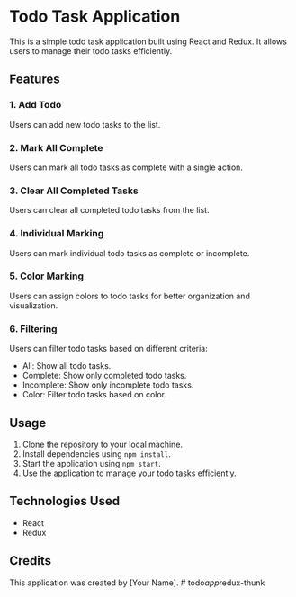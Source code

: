 # Todo Task Application

This is a simple todo task application built using React and Redux. It allows users to manage their todo tasks efficiently.

## Features

### 1. Add Todo
Users can add new todo tasks to the list.

### 2. Mark All Complete
Users can mark all todo tasks as complete with a single action.

### 3. Clear All Completed Tasks
Users can clear all completed todo tasks from the list.

### 4. Individual Marking
Users can mark individual todo tasks as complete or incomplete.

### 5. Color Marking
Users can assign colors to todo tasks for better organization and visualization.

### 6. Filtering
Users can filter todo tasks based on different criteria:
- All: Show all todo tasks.
- Complete: Show only completed todo tasks.
- Incomplete: Show only incomplete todo tasks.
- Color: Filter todo tasks based on color.

## Usage

1. Clone the repository to your local machine.
2. Install dependencies using `npm install`.
3. Start the application using `npm start`.
4. Use the application to manage your todo tasks efficiently.

## Technologies Used

- React
- Redux

## Credits

This application was created by [Your Name].
#   t o d o _ a p p _ r e d u x - t h u n k  
 